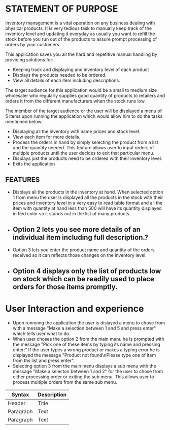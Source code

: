 # STATEMENT OF PURPOSE

Inventory management is a vital operation on any business dealing with physical products. It is very tedious task to manually keep track of the inventory level and updating it everyday as usually you want to refill the stock before you run out of the products to assure prompt processing of orders by your customers.

This application saves you all the hard and repetitive manual handling by providing solutions for:
* Keeping track and displaying and inventory level of each product
* Displays the products needed to be ordered.
* View all details of each item including descriptions.

The target audience for this application would be a small to medium size wholesaler who regularly supplies good quantity of products to retailers and orders it from the different manufacturers when the stock runs low.

The member of the target audience or the user will be displayed a menu of 5 items upon running the application which would allow him to do the tasks mentioned below:
* Displaying all the inventory with name prices and stock level.
* View each item for more details.
* Process the orders in hand by simply selecting the product from a list and the quantity needed. This feature allows user to input orders of multiple products until the user decides to exit that particular menu.
* Displays just the products need to be ordered with their inventory level.
* Exits the application 


## FEATURES
* Displays all the products in the inventory at hand. When selected option 1 from menu the user is displayed all the products in the stock with their prices and inventory level in a very easy to read table format and all the item with quantity at hand less than 500 will have its quantity displayed in Red color so it stands out in the list of many products.
* ## Option 2 lets you see more details of an individual item including full description.?
* Option 3 lets you enter the product name and quantity of the orders received so it can reflects those changes on the inventory level.
* ## Option 4 displays only the list of products low on stock which can be readily used to place orders for those items promptly.

# User Interaction and experience
* Upon runnning the application the user is dislayed a menu to chose from with a message "Make a selection between 1 and 5 and press enter" which tells user what to do. 
* When user choses the option 2 from the main menu he is prompted with the message "Pick one of these items by typing its name and pressing enter:" If the user types a wrong product or makes a typing error he is displayed the message "Product not found\nPlease type one of item from ths list and press enter".
* Selecting option 3 from the main menu displays a sub menu with the message "Make a selecton between 1 and 2" for the user to chose from either processing order or exiting the sub menu. This allows user to process multiple orders from the same sub menu.

| Syntax | Description |
| ----------- | ----------- |
| Header | Title |
| Paragraph | Text |
| Paragraph | Text |
